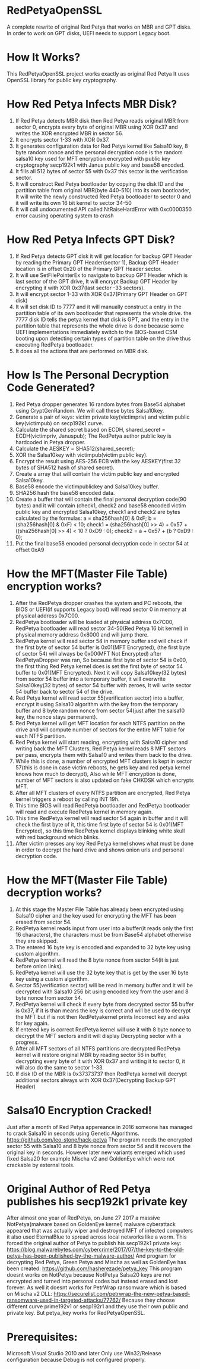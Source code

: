 # RedPetyaOpenSSL

A complete rewrite of original Red Petya that works on MBR and GPT disks.
In order to work on GPT disks, UEFI needs to support Legacy boot.

# How It Works?

This RedPetyaOpenSSL project works exactly as original Red Petya
It uses OpenSSL library for public key cryptography.

# How Red Petya Infects MBR Disk?

1. If Red Petya detects MBR disk then Red Petya reads original MBR from sector 0, encrypts every byte of original MBR using
XOR 0x37 and writes the XOR encrypted MBR in sector 56.
2. It encrypts sector 1-33 with XOR 0x37.
3. It generates configuration data for Red Petya kernel like Salsa10 key, 8 byte random nonce and the personal decryption code
is the random salsa10 key used for MFT encryption encrypted with public key cryptography secp192k1 with Janus public key
and base58 encoded.
4. It fills all 512 bytes of sector 55 with 0x37 this sector is the verification sector.
5. It will construct Red Petya bootloader by copying the disk ID and the partition table from original MBR(byte 440-510)
into its own bootloader, It will write the newly constructed Red Petya bootloader to sector 0 and it will write its own
16 bit kernel to sector 34-50
6. It will call undocumented API called NtRaiseHardError with 0xc0000350 error causing operating system to crash

# How Red Petya Infects GPT Disk?

1. If Red Petya detects GPT disk it will get location for backup GPT Header by reading the Primary GPT Header(sector 1),
Backup GPT Header location is in offset 0x20 of the Primary GPT Header sector.
2. It will use SetFilePointerEx to navigate to backup GPT Header which is last sector of the GPT drive,
It will encrypt Backup GPT Header by encrypting it with XOR 0x37(last sector -33 sectors).
3. It will encrypt sector 1-33 with XOR 0x37(Primary GPT Header on GPT disk)
4. It will set disk ID to 7777 and it will manually construct a entry in the partition table of its own bootloader that represents the whole drive.
the 7777 disk ID tells the petya kernel that disk is GPT, and the entry in the partition table that represents the whole drive
is done because some UEFI implementations immediately switch to the BIOS-based CSM booting upon detecting certain types of partition table on the drive
thus executing RedPetya bootloader.
5. It does all the actions that are performed on MBR disk.

# How Is The Personal Decryption Code Generated?

1. Red Petya dropper generates 16 random bytes from Base54 alphabet using CryptGenRandom.
We will call these bytes Salsa10key.
2. Generate a pair of keys: victim private key(victimpriv) and victim public key(victimpub) on secp192k1 curve.
3. Calculate the shared secret based on ECDH, shared_secret = ECDH(victimpriv, Januspub);
The RedPetya author public key is hardcoded in Petya dropper.
4. Calculate the AESKEY = SHA512(shared_secret);
5. XOR the Salsa10key with victimpub(victim public key).
6. Encrypt the result using AES-256 ECB with the key AESKEY(first 32 bytes of SHA512 hash of shared secret).
7. Create a array that will contain the victim public key and encrypted Salsa10key.
8. Base58 encode the victimpublickey and Salsa10key buffer.
9. SHA256 hash the base58 encoded data.
10. Create a buffer that will contain the final personal decryption code(90 bytes)
and it will contain (check1, check2 and base58 encoded victim public key and encrypted Salsa10key,
check1 and check2 are bytes calculated by the formulas:
a = sha256hash[0] & 0xF;
b = (sha256hash[0] & 0xF) < 10;
check1 = (sha256hash[0] >> 4) + 0x57 + ((sha256hash[0] >> 4) < 10 ? 0xD9 : 0);
check2 = a + 0x57 + (b ? 0xD9 : 0);
11. Put the final base58 encoded personal decryption code in sector 54 at offset 0xA9

# How the MFT(Master File Table) encryption works?
1. After the RedPetya dropper crashes the system and PC reboots, the BIOS or UEFI(if supports Legacy boot)
will read sector 0 in memory at physical address 0x7C00.
2. RedPetya bootloader will be loaded at physical address 0x7C00, RedPetya bootloader will read sector 34-50(Red Petya 16 bit kernel)
in physical memory address 0x8000 and will jump there.
3. RedPetya kernel will read sector 54 in memory buffer and will check if the first byte of sector 54 buffer is 0x01(MFT Encrypted),
(the first byte of sector 54) will always be 0x00(MFT Not Encrypted) after RedPetyaDropper was ran,
So because first byte of sector 54 is 0x00, the first thing Red Petya kernel does is set the first byte of sector 54 buffer to 0x01(MFT Encrypted).
Next it will copy Salsa10key(32 bytes) from sector 54 buffer into a temporary buffer, it will overwrite Salsa10key(32 bytes) of sector 54 buffer with zeroes,
It will write sector 54 buffer back to sector 54 of the drive.
4. Red Petya kernel will read sector 55(verification sector) into a buffer, encrypt it using Salsa10 algorithm with the key from the temporary buffer and
8 byte random nonce from sector 54(just after the salsa10 key, the nonce stays permanent).
5. Red Petya kernel will get MFT location for each NTFS partition on the drive and will compute number of sectors for the entire MFT table for each NTFS partition.
6. Red Petya kernel will start reading, encrypting with Salsa10 cipher and writing back the MFT Clusters, Red Petya kernel reads 8 MFT sectors per pass, encrypts them with Salsa10
and writes them back to the drive.
7. While this is done, a number of encrypted MFT clusters is kept in sector 57(this is done in case victim reboots, he gets key and red petya kernel knows how much to decrypt),
Also while MFT encryption is done, number of MFT sectors is also updated on fake CHKDSK which encrypts MFT.
8. After all MFT clusters of every NTFS partition are encrypted, Red Petya kernel triggers a reboot by calling INT 19h.
9. This time BIOS will read RedPetya bootloader and RedPetya bootloader will read and execute RedPetya kernel in memory again.
10. This time RedPetya kernel will read sector 54 again in buffer and it will check the first byte of it, this time first byte of sector 54 is 0x01(MFT Encrypted),
so this time RedPetya kernel displays blinking white skull with red background which blinks.
11. After victim presses any key Red Petya kernel shows what must be done in order to decrypt the hard drive and shows onion urls and personal decryption code.

# How the MFT(Master File Table) decryption works?
1. At this stage the Master File Table has already been encrypted using Salsa10 cipher and the key used for encrypting the MFT has been erased from sector 54.
2. RedPetya kernel reads input from user into a buffer(it reads only the first 16 characters),
the characters must be from Base54 alphabet otherwise they are skipped.
3. The entered 16 byte key is encoded and expanded to 32 byte key using custom algorithm.
4. RedPetya kernel will read the 8 byte nonce from sector 54(it is just before onion links).
5. RedPetya kernel will use the 32 byte key that is get by the user 16 byte key using a custom algorithm.
6. Sector 55(verification sector) will be read in memory buffer and it will be decrypted with Salsa10 256 bit using encoded key from the user and 8 byte nonce from sector 54.
7. RedPetya kernel will check if every byte from decrypted sector 55 buffer is 0x37, if it is than means the key is correct and will be used to decrypt the MFT but if is not
then RedPetyakernel prints Incorrect key and asks for key again.
8. If entered key is correct RedPetya kernel will use it with 8 byte nonce to decrypt the MFT sectors and it will display Decrypting sector with a progress.
9. After all MFT sectors of all NTFS partitions are decrypted RedPetya kernel will restore original MBR by reading sector 56 in buffer, decrypting every byte of it with XOR 0x37
and writing it to sector 0, it will also do the same to sector 1-33.
10. If disk ID of the MBR is 0x37373737 then RedPetya kernel will decrypt additional sectors always with XOR 0x37(Decrypting Backup GPT Header)

# Salsa10 Encryption Cracked!
Just after a month of Red Petya appereance in 2016 someone has managed to crack Salsa10 in seconds using Genetic Algorithms.
https://github.com/leo-stone/hack-petya
The program needs the encrypted sector 55 with Salsa10 and 8 byte nonce from sector 54 and it recovers the original key in seconds.
However later new variants emerged which used fixed Salsa20 for example Mischa v2 and GoldenEye which were not crackable by external tools.

# Original Author of Red Petya publishes his secp192k1 private key
After almost one year of RedPetya, on June 27 2017 a massive NotPetya(malware based on GoldenEye kernel) malware cyberattack appeared
that was actually wiper and destroyed MFT of infected computers it also used EternalBlue to spread across local networks like a worm.
This forced the original author of Petya to publish his secp192k1 private key:
https://blog.malwarebytes.com/cybercrime/2017/07/the-key-to-the-old-petya-has-been-published-by-the-malware-author/
And program for decrypting Red Petya, Green Petya and Mischa as well as GoldenEye has been created:
https://github.com/hasherezade/petya_key
This program doesnt works on NotPetya because NotPetya Salsa20 keys are not encrypted and turned into personal codes but instead erased and lost forever.
As well it doesnt works for PetrWrap ransomware which is based on Mischa v2 DLL:
https://securelist.com/petrwrap-the-new-petya-based-ransomware-used-in-targeted-attacks/77762/
Because they choose different curve prime192v1 or secp192r1 and they use their own public and private key.
But petya_key works for RedPetyaOpenSSL.

# Prerequisites:

Microsoft Visual Studio 2010 and later Only use Win32/Release configuration because Debug is not configured properly.
